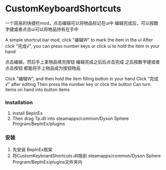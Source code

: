 # CustomKeyboardShortcuts

一个简易的快捷栏mod，点击编辑可以将物品标记在ui中
编辑完成后，可以按数字键或者点击ui可以将物品持有在手中

A simple shortcut bar mod, click "编辑W" to mark the item in the ui
After click "完成√", you can press number keys or click ui to hold the item in your hand


点击编辑，然后手上拿物品填充按钮
编辑完成之后后点击完成
之后按数字键或者点击按钮
都能将手上物品成为按钮物品

Click "编辑W", and then hold the item filling button in your hand
Click "完成√" after editing
Then press the number key or click the button
Can turn items on hand into button items

### Installation

1. Install BepInEx
3. Then drag Tp.dll into steamapps/common/Dyson Sphere Program/BepInEx/plugins


### 安装

1. 先安装 BepInEx框架
3. 将CustomKeyboardShortcuts.dll拖到 steamapps/common/Dyson Sphere Program/BepInEx/plugins文件夹内
